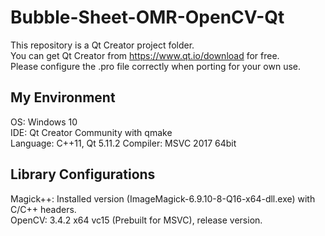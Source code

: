 # Bubble-Sheet-OMR-OpenCV-Qt

This repository is a Qt Creator project folder.  
You can get Qt Creator from https://www.qt.io/download for free.  
Please configure the .pro file correctly when porting for your own use.  

## My Environment

OS: Windows 10  
IDE: Qt Creator Community with qmake    
Language: C++11, Qt 5.11.2 
Compiler: MSVC 2017 64bit  


## Library Configurations

Magick++: Installed version (ImageMagick-6.9.10-8-Q16-x64-dll.exe) with C/C++ headers.  
OpenCV: 3.4.2 x64 vc15 (Prebuilt for MSVC), release version.  
